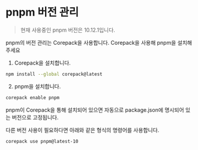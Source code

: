 # pnpm 버전 관리

> 현재 사용중인 pnpm 버전은 10.12.1입니다.

pnpm의 버전 관리는 Corepack을 사용합니다.
Corepack을 사용해 pnpm을 설치해 주세요

1. Corepack을 설치합니다.
``` zsh
npm install --global corepack@latest
```
2. pnpm을 설치합니다.
``` zsh
corepack enable pnpm
```

pnpm이 Corepack을 통해 설치되어 있으면 자동으로 package.json에 명시되어 있는 버전으로 고정됩니다.

다른 버전 사용이 필요하다면 아래와 같은 형식의 명령어를 사용합니다.
``` zsh
corepack use pnpm@latest-10
```